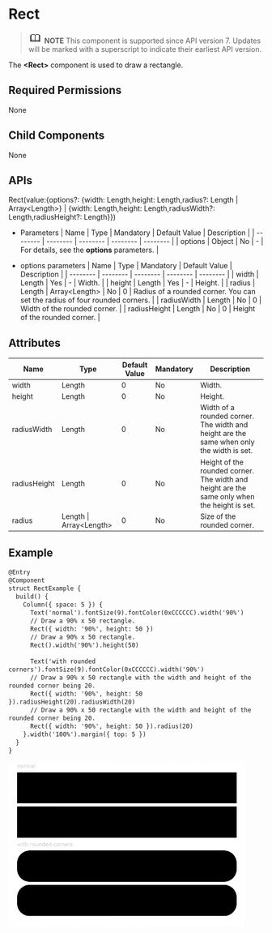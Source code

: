 # Rect


> ![icon-note.gif](public_sys-resources/icon-note.gif) **NOTE**
> This component is supported since API version 7. Updates will be marked with a superscript to indicate their earliest API version.


The **&lt;Rect&gt;** component is used to draw a rectangle.


## Required Permissions

None


## Child Components

None


## APIs

Rect(value:{options?: {width: Length,height: Length,radius?: Length | Array&lt;Length&gt;} | {width: Length,height: Length,radiusWidth?: Length,radiusHeight?: Length}})

- Parameters
    | Name | Type | Mandatory | Default Value | Description | 
  | -------- | -------- | -------- | -------- | -------- |
  | options | Object | No | - | For details, see the **options** parameters. | 

- options parameters
    | Name | Type | Mandatory | Default Value | Description | 
  | -------- | -------- | -------- | -------- | -------- |
  | width | Length | Yes | - | Width. | 
  | height | Length | Yes | - | Height. | 
  | radius | Length \| Array&lt;Length&gt; | No | 0 | Radius of a rounded corner. You can set the radius of four rounded corners. | 
  | radiusWidth | Length | No | 0 | Width of the rounded corner. | 
  | radiusHeight | Length | No | 0 | Height of the rounded corner. | 


## Attributes

  | Name | Type | Default Value | Mandatory | Description | 
| -------- | -------- | -------- | -------- | -------- |
| width | Length | 0 | No | Width. | 
| height | Length | 0 | No | Height. | 
| radiusWidth | Length | 0 | No | Width of a rounded corner. The width and height are the same when only the width is set. | 
| radiusHeight | Length | 0 | No | Height of the rounded corner. The width and height are the same only when the height is set. | 
| radius | Length \| Array&lt;Length&gt; | 0 | No | Size of the rounded corner. | 


## Example

  
```
@Entry
@Component
struct RectExample {
  build() {
    Column({ space: 5 }) {
      Text('normal').fontSize(9).fontColor(0xCCCCCC).width('90%')
      // Draw a 90% x 50 rectangle.
      Rect({ width: '90%', height: 50 })
      // Draw a 90% x 50 rectangle.
      Rect().width('90%').height(50)

      Text('with rounded corners').fontSize(9).fontColor(0xCCCCCC).width('90%')
      // Draw a 90% x 50 rectangle with the width and height of the rounded corner being 20.
      Rect({ width: '90%', height: 50 }).radiusHeight(20).radiusWidth(20)
      // Draw a 90% x 50 rectangle with the width and height of the rounded corner being 20.
      Rect({ width: '90%', height: 50 }).radius(20)
    }.width('100%').margin({ top: 5 })
  }
}
```

![en-us_image_0000001212218454](figures/en-us_image_0000001212218454.png)
